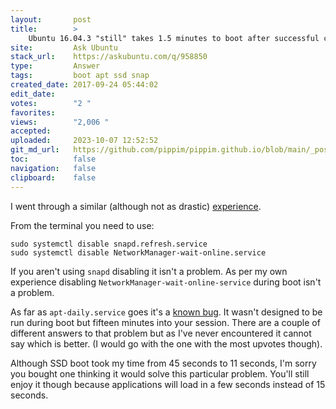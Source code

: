 ```yaml
---
layout:       post
title:        >
    Ubuntu 16.04.3 "still" takes 1.5 minutes to boot after successful clone to SSD and with noatime and trim and AHCI boot?
site:         Ask Ubuntu
stack_url:    https://askubuntu.com/q/958850
type:         Answer
tags:         boot apt ssd snap
created_date: 2017-09-24 05:44:02
edit_date:    
votes:        "2 "
favorites:    
views:        "2,006 "
accepted:     
uploaded:     2023-10-07 12:52:52
git_md_url:   https://github.com/pippim/pippim.github.io/blob/main/_posts/2017/2017-09-24-Ubuntu-16.04.3-_still_-takes-1.5-minutes-to-boot-after-successful-clone-to-SSD-and-with-noatime-and-trim-and-AHCI-boot_.md
toc:          false
navigation:   false
clipboard:    false
---
```


I went through a similar (although not as drastic) [experience][1].

From the terminal you need to use:

``` 
sudo systemctl disable snapd.refresh.service
sudo systemctl disable NetworkManager-wait-online.service
```

If you aren't using `snapd` disabling it isn't a problem. As per my own experience disabling `NetworkManager-wait-online-service` during boot isn't a problem.

As far as `apt-daily.service` goes it's a [known bug][2]. It wasn't designed to be run during boot but fifteen minutes into your session. There are a couple of different answers to that problem but as I've never encountered it cannot say which is better. (I would go with the one with the most upvotes though).

Although SSD boot took my time from 45 seconds to 11 seconds, I'm sorry you bought one thinking it would solve this particular problem. You'll still enjoy it though because applications will load in a few seconds instead of 15 seconds.

  [1]: https://askubuntu.com/questions/941061/move-slow-udev-configure-printer-from-systemd-boot-to-after-login-prompt
  [2]: https://askubuntu.com/questions/800479/ubuntu-16-04-slow-boot-apt-daily-service
